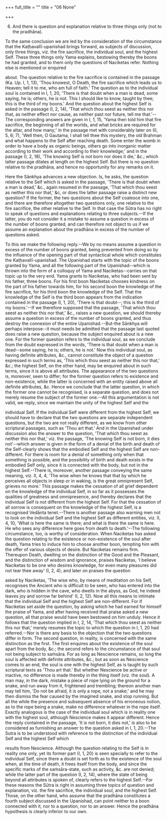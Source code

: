 +++
full_title = ""
title = "06 None"

+++


6. And there is question and explanation relative to three things only (not to the pradhāna).

To the same conclusion we are led by the consideration of the circumstance that the Kaṭḥavallī-upanishad brings forward, as subjects of discussion, only three things, viz. the fire sacrifice, the individual soul, and the highest Self. These three things only Yama explains, bestowing thereby the boons he had granted, and to them only the questions of Naciketas refer. Nothing else is mentioned or enquired

about. The question relative to the fire sacrifice is contained in the passage (Ka. Up. I, 1, 13), 'Thou knowest, O Death, the fire sacrifice which leads us to Heaven; tell it to me, who am full of faith.' The question as to the individual soul is contained in I, 1, 20, 'There is that doubt when a man is dead, some saying, he is; others, he is not. This I should like to know, taught by thee; this is the third of my boons.' And the question about the highest Self is asked in the passage (I, 2, 14), 'That which thou seest as neither this nor that, as neither effect nor cause, as neither past nor future, tell me that.'--The corresponding answers are given in I, 1, 15, 'Yama then told him that fire sacrifice, the beginning of all the worlds, and what bricks are required for the altar, and how many;' in the passage met with considerably later on (II, 5, 6; 7), 'Well then, O Gautama, I shall tell thee this mystery, the old Brahman and what happens to the Self after reaching death. Some enter the womb in order to have a body as organic beings, others go into inorganic matter according to their work and according to their knowledge;' and in the passage (I, 2, 18), 'The knowing Self is not born nor does it die,' &c.; which latter passage dilates at length on the highest Self. But there is no question relative to the pradhāna, and hence no opportunity for any remarks on it.

Here the Sānkhya advances a new objection. Is, he asks, the question relative to the Self which is asked in the passage, 'There is that doubt when a man is dead,' &c., again resumed in the passage, 'That which thou seest as neither this nor that,' &c, or does the latter passage raise a distinct new question? If the former, the two questions about the Self coalesce into one, and there are therefore altogether two questions only, one relative to the fire sacrifice, the other relative to the Self. In that case the Sūtra has no right to speak of questions and explanations relating to three subjects.--If the latter, you do not consider it a mistake to assume a question in excess of the number of boons granted, and can therefore not object to us if we assume an explanation about the pradhāna in excess of the number of questions asked.

To this we make the following reply.--We by no means assume a question in excess of the number of boons granted, being prevented from doing so by the influence of the opening part of that syntactical whole which constitutes the Kaṭḥavallī-upanishad. The Upanishad starts with the topic of the boons granted by Yama, and all the following part of the Upanishad--which is thrown into the form of a colloquy of Yama and Naciketas--carries on that topic up to the very end. Yama grants to Naciketas, who had been sent by his father, three boons. For his first boon Naciketas chooses kindness on the part of his father towards him, for his second boon the knowledge of the fire sacrifice, for his third boon the knowledge of the Self. That the knowledge of the Self is the third boon appears from the indication contained in the passage (I, 1, 20), 'There is that doubt--; this is the third of my boons.'--If we therefore supposed that the passage, 'That which thou seest as neither this nor that,' &c., raises a new question, we should thereby assume a question in excess of the number of boons granted, and thus destroy the connexion of the entire Upanishad.--But-the Sānkhya will perhaps interpose--it must needs be admitted that the passage last quoted does raise a new question, because the subject enquired about is a new one. For the former question refers to the individual soul, as we conclude from the doubt expressed in the words, 'There is that doubt when a man is dead--some saying, he is; others, he is not.' Now this individual soul, as having definite attributes, &c., cannot constitute the object of a question expressed in such terms as, 'This which thou seest as neither this nor that,' &c.; the highest Self, on the other hand, may be enquired about in such terms, since it is above all attributes. The appearance of the two questions is, moreover, seen to differ; for the former question refers to existence and non-existence, while the latter is concerned with an entity raised above all definite attributes, &c. Hence we conclude that the latter question, in which the former one cannot be recognised, is a separate question, and does not merely resume the subject of the former one.--All this argumentation is not valid, we reply, since we maintain the unity of the highest Self and the

individual Self. If the individual Self were different from the highest Self, we should have to declare that the two questions are separate independent questions, but the two are not really different, as we know from other scriptural passages, such as 'Thou art that.' And in the Upanishad under discussion also the answer to the question, 'That which thou seest as neither this nor that,' viz. the passage, 'The knowing Self is not born, it dies not'--which answer is given in the form of a denial of the birth and death of the Self-clearly shows that the embodied Self and the highest Self are non-different. For there is room for a denial of something only when that something is possible, and the possibility of birth and death exists in the embodied Self only, since it is connected with the body, but not in the highest Self.--There is, moreover, another passage conveying the same meaning, viz. II, 4, 4, 'The wise when he knows that that by which he perceives all objects in sleep or in waking, is the great omnipresent Self, grieves no more.' This passage makes the cessation of all grief dependent on the knowledge of the individual Self, in so far as it possesses the qualities of greatness and omnipresence, and thereby declares that the individual Self is not different from the highest Self. For that the cessation of all sorrow is consequent on the knowledge of the highest Self, is a recognised Vedānta tenet.--There is another passage also warning men not to look on the individual Self and the highest Self as different entities, viz. II, 4, 10, 'What is here the same is there; and what is there the same is here. He who sees any difference here goes from death to death.'--The following circumstance, too, is worthy of consideration. When Naciketas has asked the question relating to the existence or non-existence of the soul after death, Yama tries to induce him to choose another boon, tempting him with the offer of various objects of desire. But Naciketas remains firm. Thereupon Death, dwelling on the distinction of the Good and the Pleasant, and the distinction of wisdom and ignorance, praises Naciketas, 'I believe Naciketas to be one who desires knowledge, for even many pleasures did not tear thee away' (I, 2, 4); and later on praises the question

asked by Naciketas, 'The wise who, by means of meditation on his Self, recognises the Ancient who is difficult to be seen, who has entered into the dark, who is hidden in the cave, who dwells in the abyss, as God, he indeed leaves joy and sorrow far behind' (I, 2, 12). Now all this means to intimate that the individual Self and the highest Self are non-different. For if Naciketas set aside the question, by asking which he had earned for himself the praise of Yama, and after having received that praise asked a new question, all that praise would have been bestowed on him unduly. Hence it follows that the question implied in I, 2, 14, 'That which thou seest as neither this nor that,' merely resumes the topic to which the question in I, 1, 20 had referred.--Nor is there any basis to the objection that the two questions differ in form. The second question, in reality, is concerned with the same distinction as the first. The first enquires about the existence of the soul apart from the body, &c.; the second refers to the circumstance of that soul not being subject to saṁsāra. For as long as Nescience remains, so long the soul is affected with definite attributes, &c.; but as soon as Nescience comes to an end, the soul is one with the highest Self, as is taught by such scriptural texts as 'Thou art that.' But whether Nescience be active or inactive, no difference is made thereby in the thing itself (viz. the soul). A man may, in the dark, mistake a piece of rope lying on the ground for a snake, and run away from it, frightened and trembling; thereon another man may tell him, 'Do not be afraid, it is only a rope, not a snake;' and he may then dismiss the fear caused by the imagined snake, and stop running. But all the while the presence and subsequent absence of his erroneous notion, as to the rope being a snake, make no difference whatever in the rope itself. Exactly analogous is the case of the individual soul which is in reality one with the highest soul, although Nescience makes it appear different. Hence the reply contained in the passage, 'It is not born, it dies not,' is also to be considered as furnishing an answer to the question asked in I, 1, 20.--The Sutra is to be understood with reference to the distinction of the individual Self and the highest Self which

results from Nescience. Although the question relating to the Self is in reality one only, yet its former part (I, 1, 20) is seen specially to refer to the individual Self, since there a doubt is set forth as to the existence of the soul when, at the time of death, it frees itself from the body, and since the specific marks of the saṁsāra-state, such as activity, &c. are not denied; while the latter part of the question (I, 2, 14), where the state of being beyond all attributes is spoken of, clearly refers to the highest Self.--For these reasons the Sūtra is right in assuming three topics of question and explanation, viz. the fire sacrifice, the individual soul, and the highest Self. Those, on the other hand, who assume that the pradhāna constitutes a fourth subject discussed in the Upanishad, can point neither to a boon connected with it, nor to a question, nor to an answer. Hence the pradhāna hypothesis is clearly inferior to our own.

